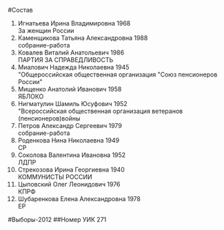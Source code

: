 #Состав
1. Игнатьева Ирина Владимировна 1968   
    За женщин России
2. Каменщикова Татьяна Александровна 1988   
    собрание-работа
3. Ковалев Виталий Анатольевич 1986   
    ПАРТИЯ ЗА СПРАВЕДЛИВОСТЬ
4. Миалович Надежда Николаевна 1945   
    "Общероссийская общественная организация "Союз пенсионеров России"
5. Мищенко Анатолий Иванович 1958   
    ЯБЛОКО
6. Нигматулин Шамиль Юсуфович 1952   
    "Всероссийская общественная организация ветеранов (пенсионеров)войны
7. Петров Александр Сергеевич 1979   
    собрание-работа
8. Роденкова Нина Николаевна 1949   
    СР
9. Соколова Валентина Ивановна 1952   
    ЛДПР
10. Стрекозова Ирина Георгиевна 1940   
    КОММУНИСТЫ РОССИИ
11. Цыповский Олег Леонидович 1976   
    КПРФ
12. Шубаренкова Елена Александровна 1978   
    ЕР

#Выборы-2012
##Номер УИК
271